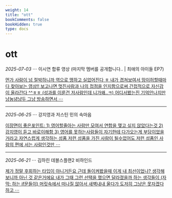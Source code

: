 ```yaml
---
weight: 14
title: "ott"
bookComments: false
bookHidden: true
type: docs
---
```


# ott

*2025-07-03* ⋯ 이시연 합류 영상 (마지막 멤버를 공개합니다.. | 최애의 아이들 EP7)

[먼가 사람이 넘 절박하니까 역으로 맹하고 실없어진다 ㅎ 내가 겹쳐보여서 맘이허할때마다 찾아보는 영상!! 보고나면 멋진사람과 나의 접점을 인지함으로써 간접적으로 자신감이 올라간다 ^^ㅎㅎ (성과를 이룬건 저사람인데 니가왜..ㅋ) 어디서봤는진 기억안나지만 냥뇽녕냥두 그냥 방송하면서 ⋯](https://yshghid.github.io/docs/hobby/favorite/favorite8/)

---

*2025-06-25* ⋯ 강지영과 저스틴 민의 속마음

[이장면이 좋은포인트: 1) 영어할줄아는 사람만 모여서 연합을 맺고 싶지 않았다는것 2) 강지영이 듣고 바로이해함 3) 영어를 못하는사람들이 자기한테 다가오는게 부담이었을거라고 자연스럽게 생각하는 성품 저런 성품을 가진 사람이 될수없어도 저런 성품인 사람의 편에 서는 사람인것만 ⋯](https://yshghid.github.io/docs/hobby/favorite/favorite3/)

---

*2025-06-21* ⋯ 김하린 데블스플랜2 비하인드

[제가 정말 후회하는 타입이 아니거든요 근데 돌이켜봤을때 이게 내 최선이었나? 생각해보니까 아닌 것 같은거에요 내가 그때 그런 선택을 했으면 달라졌을까 하는 생각들이 (자막: 하는 if문들이) 머릿속에서 떠나질 않아서 새벽내내 울다가 도저히 그냥은 못자겠다 하고 ⋯](https://yshghid.github.io/docs/hobby/favorite/favorite1/)

#
